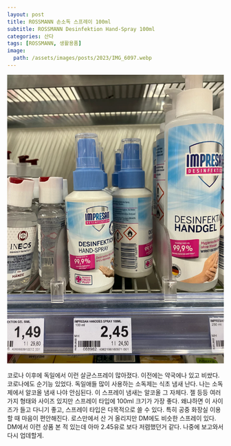 ```yaml
---
layout: post
title: ROSSMANN 손소독 스프레이 100ml
subtitle: ROSSMANN Desinfektion Hand-Spray 100ml
categories: 산다
tags: [ROSSMANN, 생활용품]
image:
  path: /assets/images/posts/2023/IMG_6097.webp
---
```


![로스만 손소독 스프레이](/assets/images/posts/2023/IMG_6097.webp)

코로나 이후에 독일에서 이런 살균스프레이 많아졌다. 이전에는 약국에나 있고 비쌌다.  코로나에도 순기능 있었다. 독일애들 많이 사용하는 소독제는 식초 냄새 난다. 나는 소독제에서 알코올 냄새 나야 안심된다. 이 스프레이 냄새는 알코올 그 자체다. 젤 등등 여러가지 형태와 사이즈 있지만 스프레이 타입에 100ml 크기가 가장 좋다. 왜냐하면 이 사이즈가 들고 다니기 좋고, 스프레이 타입은 다목적으로 쓸 수 있다. 특히 공중 화장실 이용할 때 마음이 편안해진다. 로스만에서 산 거 올리지만 DM에도 비슷한 스프레이 있다. DM에서 이런 상품 본 적 있는데 아마 2.45유로 보다 저렴했던거 같다. 나중에 보고와서 다시 업데할게.

